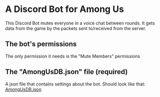# A Discord Bot for Among Us
This Discord Bot mutes everyone in a voice chat between rounds. It gets data from the game by the packets sent to/received from the server.

## The bot's permissions
The only permission it needs is the "Mute Members" permissions

## The "AmongUsDB.json" file (required)
A json file that contains settings about the bot.
Should look like that: [AmongUsDB.json](AmongUsDB.json)
